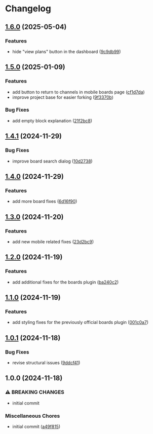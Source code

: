 # Changelog

## [1.6.0](https://github.com/dy0gu/mattermost-plugin-freemium/compare/v1.5.0...v1.6.0) (2025-05-04)


### Features

* hide "view plans" button in the dashboard ([9c9db99](https://github.com/dy0gu/mattermost-plugin-freemium/commit/9c9db999ad0d580d6f296f5a010d733244379d33))

## [1.5.0](https://github.com/dy0gu/mattermost-plugin-freemium/compare/v1.4.1...v1.5.0) (2025-01-09)


### Features

* add button to return to channels in mobile boards page ([cf1d7da](https://github.com/dy0gu/mattermost-plugin-freemium/commit/cf1d7da9bcfc82cbbfe55e4ba6a75a4aabc610de))
* improve project base for easier forking ([9f3370b](https://github.com/dy0gu/mattermost-plugin-freemium/commit/9f3370b758c27740a3b5fc1ba39ea53132cd201f))


### Bug Fixes

* add empty block explanation ([21f2bc8](https://github.com/dy0gu/mattermost-plugin-freemium/commit/21f2bc85bc4546baac79d83d4426f580f9bd6756))

## [1.4.1](https://github.com/dy0gu/mattermost-plugin-freemium/compare/v1.4.0...v1.4.1) (2024-11-29)


### Bug Fixes

* improve board search dialog ([10d2738](https://github.com/dy0gu/mattermost-plugin-freemium/commit/10d2738fa7abbd3da658a72976ec6ea7e6c359ec))

## [1.4.0](https://github.com/dy0gu/mattermost-plugin-freemium/compare/v1.3.0...v1.4.0) (2024-11-29)


### Features

* add more board fixes ([6d16f90](https://github.com/dy0gu/mattermost-plugin-freemium/commit/6d16f90d11ccfac64c4e5e5b105f77b47bb40c60))

## [1.3.0](https://github.com/dy0gu/mattermost-plugin-freemium/compare/v1.2.0...v1.3.0) (2024-11-20)


### Features

* add new mobile related fixes ([23d2bc9](https://github.com/dy0gu/mattermost-plugin-freemium/commit/23d2bc91ef3ffd98d05864bf1a94bbc825295715))

## [1.2.0](https://github.com/dy0gu/mattermost-plugin-freemium/compare/v1.1.0...v1.2.0) (2024-11-19)


### Features

* add additional fixes for the boards plugin ([ba240c2](https://github.com/dy0gu/mattermost-plugin-freemium/commit/ba240c2030e1c71b5c33cfcec5e7278566caf0ca))

## [1.1.0](https://github.com/dy0gu/mattermost-plugin-freemium/compare/v1.0.1...v1.1.0) (2024-11-19)


### Features

* add styling fixes for the previously official boards plugin ([001c0a7](https://github.com/dy0gu/mattermost-plugin-freemium/commit/001c0a7bd9f7043eb68eca573b9f58c9af075f18))

## [1.0.1](https://github.com/dy0gu/mattermost-plugin-freemium/compare/v1.0.0...v1.0.1) (2024-11-18)


### Bug Fixes

* revise structural issues ([9ddcf41](https://github.com/dy0gu/mattermost-plugin-freemium/commit/9ddcf411ee7cd253715ffc00981a860b3551ab9c))

## 1.0.0 (2024-11-18)


### ⚠ BREAKING CHANGES

* initial commit

### Miscellaneous Chores

* initial commit ([a49f815](https://github.com/dy0gu/mattermost-plugin-freemium/commit/a49f815248f78f843722507dcdf915031368c5c6))
